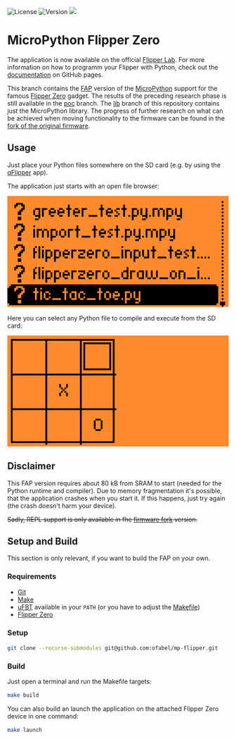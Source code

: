 ![License](https://img.shields.io/github/license/ofabel/mp-flipper)
![Version](https://img.shields.io/github/v/tag/ofabel/mp-flipper)
![](https://img.shields.io/github/issues/ofabel/mp-flipper)

# MicroPython Flipper Zero

The application is now available on the official [Flipper Lab](https://lab.flipper.net/apps/upython).
For more information on how to programm your Flipper with Python, check out the [documentation](https://ofabel.github.io/mp-flipper/) on GitHub pages.

This branch contains the [FAP](https://developer.flipper.net/flipperzero/doxygen/apps_on_sd_card.html) version of the [MicroPython](https://micropython.org/) support for the famous [Flipper Zero](https://flipperzero.one/) gadget.
The results of the preceding research phase is still available in the [poc](https://github.com/ofabel/mp-flipper/tree/poc) branch.
The [lib](https://github.com/ofabel/mp-flipper/tree/lib) branch of this repository contains just the MicroPython library.
The progress of further research on what can be achieved when moving functionality to the firmware can be found in the [fork of the original firmware](https://github.com/ofabel/flipperzero-firmware/tree/ofa/micropython).

## Usage

Just place your Python files somewhere on the SD card (e.g. by using the [qFlipper](https://flipperzero.one/downloads) app).

The application just starts with an open file browser:

![](./assets/file-browser.png)

Here you can select any Python file to compile and execute from the SD card:

![](./assets/tic-tac-toe.png)

## Disclaimer

This FAP version requires about 80 kB from SRAM to start (needed for the Python runtime and compiler).
Due to memory fragmentation it's possible, that the application crashes when you start it.
If this happens, just try again (the crash doesn't harm your device).

~~Sadly, REPL support is only available in fhe [firmware fork](https://github.com/ofabel/flipperzero-firmware/tree/ofa/micropython) version.~~

## Setup and Build

This section is only relevant, if you want to build the FAP on your own.

### Requirements

* [Git](https://git-scm.com/)
* [Make](https://www.gnu.org/software/make/)
* [uFBT](https://pypi.org/project/ufbt/) available in your `PATH` (or you have to adjust the [Makefile](./Makefile))
* [Flipper Zero](https://flipperzero.one/)

### Setup

```bash
git clone --recurse-submodules git@github.com:ofabel/mp-flipper.git
```

### Build

Just open a terminal and run the Makefile targets:

```bash
make build
```

You can also build an launch the application on the attached Flipper Zero device in one command:

```bash
make launch
```
